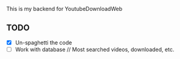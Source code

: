 This is my backend for YoutubeDownloadWeb

## TODO

- [x] Un-spaghetti the code
- [ ] Work with database // Most searched videos, downloaded, etc.